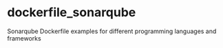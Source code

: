 # dockerfile_sonarqube
Sonarqube Dockerfile examples for different programming languages and frameworks 